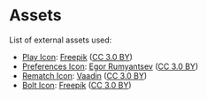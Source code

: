 # Assets

List of external assets used:

* [Play Icon](icon_play.svg): [Freepik](http://www.flaticon.com/authors/freepik) ([CC 3.0 BY](http://creativecommons.org/licenses/by/3.0/))
* [Preferences Icon](icon_preferences.svg): [Egor Rumyantsev](http://www.flaticon.com/authors/egor-rumyantsev) ([CC 3.0 BY](http://creativecommons.org/licenses/by/3.0/))
* [Rematch Icon](icon_rematch.svg): [Vaadin](http://www.flaticon.com/authors/vaadin) ([CC 3.0 BY](http://creativecommons.org/licenses/by/3.0/))
* [Bolt Icon](icon_bolt.svg): [Freepik](http://www.flaticon.com/authors/freepik) ([CC 3.0 BY](http://creativecommons.org/licenses/by/3.0/))
